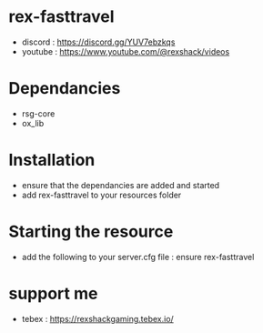 # rex-fasttravel
- discord : https://discord.gg/YUV7ebzkqs
- youtube : https://www.youtube.com/@rexshack/videos

# Dependancies
- rsg-core
- ox_lib

# Installation
- ensure that the dependancies are added and started
- add rex-fasttravel to your resources folder

# Starting the resource
- add the following to your server.cfg file : ensure rex-fasttravel

# support me
- tebex : https://rexshackgaming.tebex.io/